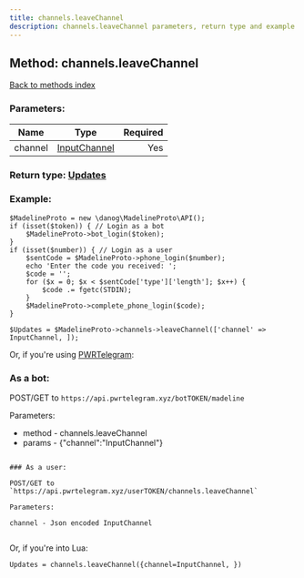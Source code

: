 ```yaml
---
title: channels.leaveChannel
description: channels.leaveChannel parameters, return type and example
---
```

## Method: channels.leaveChannel  
[Back to methods index](index.md)


### Parameters:

| Name     |    Type       | Required |
|----------|:-------------:|---------:|
|channel|[InputChannel](../types/InputChannel.md) | Yes|


### Return type: [Updates](../types/Updates.md)

### Example:


```
$MadelineProto = new \danog\MadelineProto\API();
if (isset($token)) { // Login as a bot
    $MadelineProto->bot_login($token);
}
if (isset($number)) { // Login as a user
    $sentCode = $MadelineProto->phone_login($number);
    echo 'Enter the code you received: ';
    $code = '';
    for ($x = 0; $x < $sentCode['type']['length']; $x++) {
        $code .= fgetc(STDIN);
    }
    $MadelineProto->complete_phone_login($code);
}

$Updates = $MadelineProto->channels->leaveChannel(['channel' => InputChannel, ]);
```

Or, if you're using [PWRTelegram](https://pwrtelegram.xyz):

### As a bot:

POST/GET to `https://api.pwrtelegram.xyz/botTOKEN/madeline`

Parameters:

* method - channels.leaveChannel
* params - {"channel":"InputChannel"}

```

### As a user:

POST/GET to `https://api.pwrtelegram.xyz/userTOKEN/channels.leaveChannel`

Parameters:

channel - Json encoded InputChannel


```

Or, if you're into Lua:

```
Updates = channels.leaveChannel({channel=InputChannel, })
```

